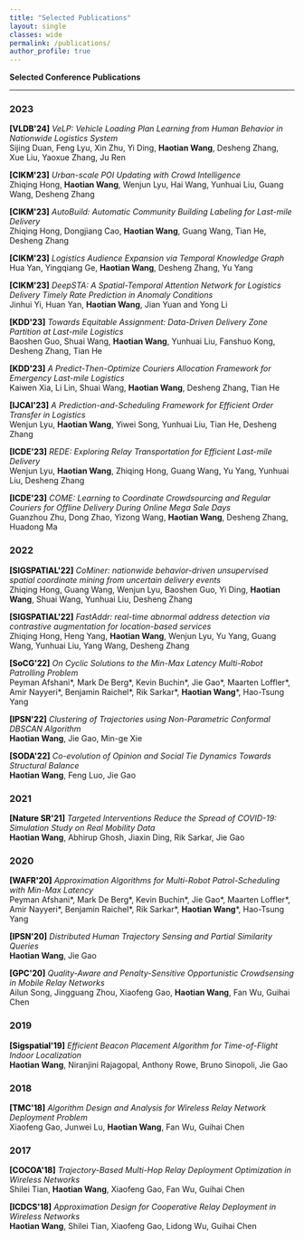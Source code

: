 ```yaml
---
title: "Selected Publications"
layout: single
classes: wide
permalink: /publications/
author_profile: true
---
```


**Selected Conference Publications**

---

### 2023 

<span style="color:black;font-weight:bold">[VLDB'24]</span> *VeLP: Vehicle Loading Plan Learning from Human Behavior in Nationwide Logistics System* <br>
Sijing Duan, Feng Lyu, Xin Zhu, Yi Ding, **Haotian Wang**, Desheng Zhang, Xue Liu, Yaoxue Zhang, Ju Ren<br>

<span style="color:black;font-weight:bold">[CIKM'23]</span> *Urban-scale POI Updating with Crowd Intelligence* <br>
Zhiqing Hong, **Haotian Wang**, Wenjun Lyu, Hai Wang, Yunhuai Liu, Guang Wang, Desheng Zhang<br>

<span style="color:black;font-weight:bold">[CIKM'23]</span> *AutoBuild: Automatic Community Building Labeling for Last-mile Delivery* <br>
Zhiqing Hong, Dongjiang Cao, **Haotian Wang**, Guang Wang, Tian He, Desheng Zhang<br>


<span style="color:black;font-weight:bold">[CIKM'23]</span> *Logistics Audience Expansion via Temporal Knowledge Graph* <br>
Hua Yan, Yingqiang Ge, **Haotian Wang**, Desheng Zhang, Yu Yang<br>

<span style="color:black;font-weight:bold">[CIKM'23]</span> *DeepSTA: A Spatial-Temporal Attention Network for Logistics Delivery Timely Rate Prediction in Anomaly Conditions* <br>
Jinhui Yi, Huan Yan, **Haotian Wang**, Jian Yuan and Yong Li<br>

<span style="color:black;font-weight:bold">[KDD'23]</span> *Towards Equitable Assignment: Data-Driven Delivery Zone Partition at Last-mile Logistics* <br>
Baoshen Guo, Shuai Wang, **Haotian Wang**, Yunhuai Liu, Fanshuo Kong, Desheng Zhang, Tian He<br>

<span style="color:black;font-weight:bold">[KDD'23]</span> *A Predict-Then-Optimize Couriers Allocation Framework for Emergency Last-mile Logistics* <br>
Kaiwen Xia, Li Lin, Shuai Wang, **Haotian Wang**, Desheng Zhang, Tian He<br>

<span style="color:black;font-weight:bold">[IJCAI'23]</span> *A Prediction-and-Scheduling Framework for Efficient Order Transfer in Logistics* <br>
Wenjun Lyu, **Haotian Wang**, Yiwei Song, Yunhuai Liu, Tian He, Desheng Zhang<br>

<span style="color:black;font-weight:bold">[ICDE'23]</span> *REDE: Exploring Relay Transportation for Efficient Last-mile Delivery* <br>
Wenjun Lyu, **Haotian Wang**, Zhiqing Hong, Guang Wang, Yu Yang, Yunhuai Liu, Desheng Zhang<br>

<span style="color:black;font-weight:bold">[ICDE'23]</span> *COME: Learning to Coordinate Crowdsourcing and Regular Couriers for Offline Delivery During Online Mega Sale Days* <br>
Guanzhou Zhu, Dong Zhao, Yizong Wang, **Haotian Wang**, Desheng Zhang, Huadong Ma<br>

### 2022

<span style="color:black;font-weight:bold">[SIGSPATIAL'22]</span> *CoMiner: nationwide behavior-driven unsupervised spatial coordinate mining from uncertain delivery events* <br>
Zhiqing Hong, Guang Wang, Wenjun Lyu, Baoshen Guo, Yi Ding, **Haotian Wang**, Shuai Wang, Yunhuai Liu, Desheng Zhang<br>

<span style="color:black;font-weight:bold">[SIGSPATIAL'22]</span> *FastAddr: real-time abnormal address detection via contrastive augmentation for location-based services* <br>
Zhiqing Hong, Heng Yang, **Haotian Wang**, Wenjun Lyu, Yu Yang, Guang Wang, Yunhuai Liu, Yang Wang, Desheng Zhang<br>

<span style="color:black;font-weight:bold">[SoCG'22]</span> *On Cyclic Solutions to the Min-Max Latency Multi-Robot Patrolling Problem* <br>
Peyman Afshani*, Mark De Berg*, Kevin Buchin*, Jie Gao*, Maarten Loffler*, Amir Nayyeri*, Benjamin Raichel*, Rik Sarkar*, **Haotian Wang***, Hao-Tsung Yang<br>

<span style="color:black;font-weight:bold">[IPSN'22]</span> *Clustering of Trajectories using Non-Parametric Conformal DBSCAN Algorithm* <br>
**Haotian Wang**, Jie Gao, Min-ge Xie<br>

<span style="color:black;font-weight:bold">[SODA'22]</span> *Co-evolution of Opinion and Social Tie Dynamics Towards Structural Balance* <br>
**Haotian Wang**, Feng Luo, Jie Gao<br>

### 2021 

<span style="color:black;font-weight:bold">[Nature SR'21]</span> *Targeted Interventions Reduce the Spread of COVID-19: Simulation Study on Real Mobility Data* <br>
**Haotian Wang**, Abhirup Ghosh, Jiaxin Ding, Rik Sarkar, Jie Gao<br>

### 2020

<span style="color:black;font-weight:bold">[WAFR'20]</span> *Approximation Algorithms for Multi-Robot Patrol-Scheduling with Min-Max Latency* <br>
Peyman Afshani*, Mark De Berg*, Kevin Buchin*, Jie Gao*, Maarten Loffler*, Amir Nayyeri*, Benjamin Raichel*, Rik Sarkar*, **Haotian Wang***, Hao-Tsung Yang<br>

<span style="color:black;font-weight:bold">[IPSN'20]</span> *Distributed Human Trajectory Sensing and Partial Similarity Queries* <br>
**Haotian Wang**, Jie Gao<br>

<span style="color:black;font-weight:bold">[GPC'20]</span> *Quality-Aware and Penalty-Sensitive Opportunistic Crowdsensing in Mobile Relay Networks* <br>
Ailun Song, Jingguang Zhou, Xiaofeng Gao, **Haotian Wang**, Fan Wu, Guihai Chen<br>

### 2019

<span style="color:black;font-weight:bold">[Sigspatial'19]</span> *Efficient Beacon Placement Algorithm for Time-of-Flight Indoor Localization* <br>
**Haotian Wang**, Niranjini Rajagopal, Anthony Rowe, Bruno Sinopoli, Jie Gao<br>

### 2018

<span style="color:black;font-weight:bold">[TMC'18]</span> *Algorithm Design and Analysis for Wireless Relay Network Deployment Problem* <br>
Xiaofeng Gao, Junwei Lu, **Haotian Wang**, Fan Wu, Guihai Chen<br>

### 2017

<span style="color:black;font-weight:bold">[COCOA'18]</span> *Trajectory-Based Multi-Hop Relay Deployment Optimization in Wireless Networks* <br>
Shilei Tian, **Haotian Wang**, Xiaofeng Gao, Fan Wu, Guihai Chen<br>

<span style="color:black;font-weight:bold">[ICDCS'18]</span> *Approximation Design for Cooperative Relay Deployment in Wireless Networks* <br>
**Haotian Wang**, Shilei Tian, Xiaofeng Gao, Lidong Wu, Guihai Chen<br>



